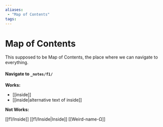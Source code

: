 ```yaml
---
aliases: 
 - "Map of Contents"
tags: 
---
```


# Map of Contents

This supposed to be Map of Contents, the place where we can navigate to everything.

#### Navigate to  `_notes/f1/`

**Works:**

- [[inside]]
- [[inside|alternative text of inside]]


**Not Works:** 

[[f1/Inside]]
[[f1/Inside|Inside]]
[[Weird-name-Ω]]





